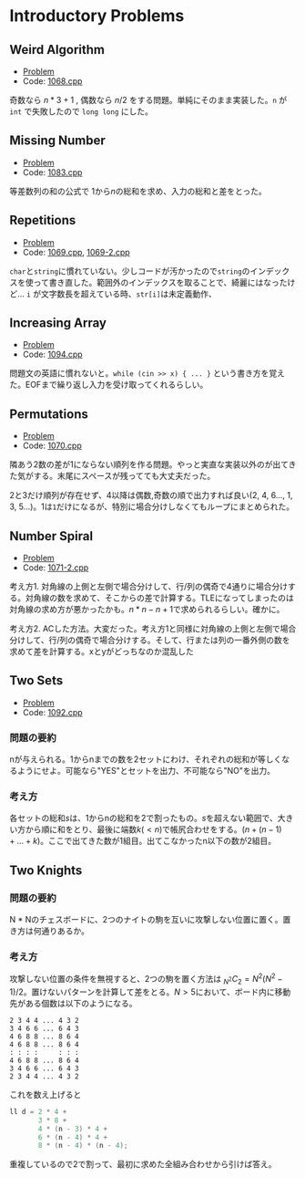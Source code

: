 # Introductory Problems

## Weird Algorithm

- [Problem](https://cses.fi/problemset/task/1068/)
- Code: [1068.cpp](../tasks/1068.cpp)

奇数なら $n*3+1$ , 偶数なら $n/2$ をする問題。単純にそのまま実装した。`n` が `int` で失敗したので `long long` にした。

## Missing Number

- [Problem](https://cses.fi/problemset/task/1083)
- Code: [1083.cpp](../tasks/1083.cpp)

等差数列の和の公式で $1$から$n$の総和を求め、入力の総和と差をとった。

## Repetitions

- [Problem](https://cses.fi/problemset/task/1069/)
- Code: [1069.cpp](../tasks/1069.cpp), [1069-2.cpp](../tasks/1069-2.cpp)

`char`と`string`に慣れていない。少しコードが汚かったので`string`のインデックスを使って書き直した。範囲外のインデックスを取ることで、綺麗にはなったけど... `i` が文字数長を超えている時、`str[i]`は未定義動作、

## Increasing Array

- [Problem](https://cses.fi/problemset/task/1094)
- Code: [1094.cpp](../tasks/1094.cpp)

問題文の英語に慣れないと。`while (cin >> x) { ... }` という書き方を覚えた。EOFまで繰り返し入力を受け取ってくれるらしい。

## Permutations

- [Problem](https://cses.fi/problemset/task/1070)
- Code: [1070.cpp](../tasks/1070.cpp)

隣あう2数の差が1にならない順列を作る問題。やっと実直な実装以外のが出てきた気がする。末尾にスペースが残ってても大丈夫だった。

2と3だけ順列が存在せず、4以降は偶数,奇数の順で出力すれば良い(2, 4, 6..., 1, 3, 5...)。1は`1`だけになるが、特別に場合分けしなくてもループにまとめられた。

## Number Spiral

- [Problem](https://cses.fi/problemset/task/1071)
- Code: [1071-2.cpp](../tasks/1071-2.cpp)

考え方1. 対角線の上側と左側で場合分けして、行/列の偶奇で4通りに場合分けする。対角線の数を求めて、そこからの差で計算する。TLEになってしまったのは対角線の求め方が悪かったかも。$n * n - n + 1$で求められるらしい。確かに。

考え方2. ACした方法。大変だった。考え方1と同様に対角線の上側と左側で場合分けして、行/列の偶奇で場合分けする。そして、行または列の一番外側の数を求めて差を計算する。xとyがどっちなのか混乱した

## Two Sets

- [Problem](https://cses.fi/problemset/task/1092)
- Code: [1092.cpp](../tasks/1092.cpp)

### 問題の要約

nが与えられる。1からnまでの数を2セットにわけ、それぞれの総和が等しくなるようにせよ。可能なら"YES"とセットを出力、不可能なら"NO"を出力。

### 考え方

各セットの総和$s$は、1からnの総和を2で割ったもの。$s$を超えない範囲で、大きい方から順に和をとり、最後に端数$k( < n)$で帳尻合わせをする。($n + (n-1) + ... + k$)。ここで出てきた数が1組目。出てこなかったn以下の数が2組目。

## Two Knights

### 問題の要約

N * Nのチェスボードに、2つのナイトの駒を互いに攻撃しない位置に置く。置き方は何通りあるか。

### 考え方

攻撃しない位置の条件を無視すると、2つの駒を置く方法は $_{N^2}C_2 = N^2(N^2 - 1)/2$。置けないパターンを計算して差をとる。$N > 5$において、ボード内に移動先がある個数は以下のようになる。

```plain
2 3 4 4 ... 4 3 2
3 4 6 6 ... 6 4 3
4 6 8 8 ... 8 6 4
4 6 8 8 ... 8 6 4
: : : :     : : :
4 6 8 8 ... 8 6 4
3 4 6 6 ... 6 4 3
2 3 4 4 ... 4 3 2
```

これを数え上げると

```cpp
ll d = 2 * 4 +
       3 * 8 +
       4 * (n - 3) * 4 +
       6 * (n - 4) * 4 +
       8 * (n - 4) * (n - 4);
```

重複しているので2で割って、最初に求めた全組み合わせから引けば答え。
